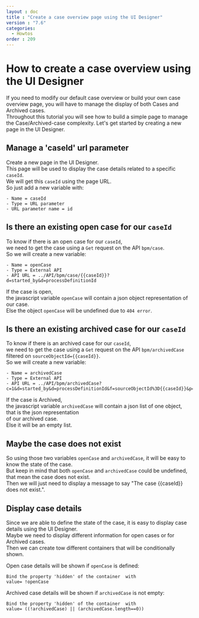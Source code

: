 ```yaml
---
layout : doc
title : "Create a case overview page using the UI Designer"
version : "7.6"
categories:
  - Howtos
order : 209
---
```

# How to create a case overview using the UI Designer

If you need to modify our default case overview or build your own case overview page, you will have to manage the display of
both Cases and Archived cases.  
Throughout this tutorial you will see how to build a simple page to manage the Case/Archived-case complexity.
Let's get started by creating a new page in the UI Designer.

## Manage a 'caseId' url parameter

Create a new page in the UI Designer.  
This page will be used to display the case details related to a specific `caseId`.  
We will get this `caseId` using the page URL.  
So just add a new variable with:  
```
- Name = caseId
- Type = URL parameter
- URL parameter name = id
```

## Is there an existing open case for our `caseId`

To know if there is an open case for our `caseId`,  
we need to get the case using a `Get` request on the API `bpm/case`.  
So we will create a new variable:  
```
- Name = openCase
- Type = External API
- API URL = ../API/bpm/case/{{caseId}}?d=started_by&d=processDefinitionId
```

If the case is open,  
the javascript variable `openCase` will contain a json object representation of our case.  
Else the object `openCase` will be undefined due to `404 error`.  

## Is there an existing archived case for our `caseId`

To know if there is an archived case for our `caseId`,  
we need to get the case using a `Get` request on the API `bpm/archivedCase` filtered on `sourceObjectId={{caseId}}`.  
So we will create a new variable:  
```
- Name = archivedCase
- Type = External API
- API URL = ../API/bpm/archivedCase?c=1&d=started_by&d=processDefinitionId&f=sourceObjectId%3D{{caseId}}&p=0
```
If the case is Archived,  
the javascript variable `archivedCase` will contain a json list of one object, that is the json representation  
of our archived case.  
Else it will be an empty list.  

## Maybe the case does not exist

So using those two variables `openCase` and `archivedCase`, it will be easy to know the state of the case.  
But keep in mind that both `openCase` and `archivedCase` could be undefined, that mean the case does not exist.  
Then we will just need to display a message to say "The case {{caseId}} does not exist.".  


## Display case details

Since we are able to define the state of the case, it is easy to display case details using the UI Designer.    
Maybe we need to display different information for open cases or for Archived cases.  
Then we can create tow different containers that will be conditionally shown.  

Open case details will be shown if `openCase` is defined:  
```
Bind the property 'hidden' of the container  with
value= !openCase
```


Archived case details will be shown if `archivedCase` is not empty:    
```
Bind the property 'hidden' of the container  with
value= ((!archivedCase) || (archivedCase.length==0))
```


